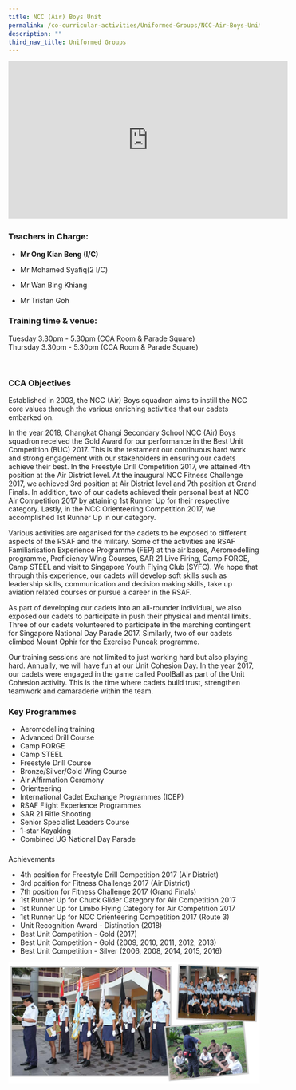 ```yaml
---
title: NCC (Air) Boys Unit
permalink: /co-curricular-activities/Uniformed-Groups/NCC-Air-Boys-Unit/
description: ""
third_nav_title: Uniformed Groups
---
```

<iframe width="560" height="315" src="https://www.youtube.com/embed/-g32zmszNQo" title="YouTube video player" frameborder="0" allow="accelerometer; autoplay; clipboard-write; encrypted-media; gyroscope; picture-in-picture" allowfullscreen></iframe>

### Teachers in Charge:

  

*   **Mr Ong Kian Beng (I/C)**  
    
*   Mr Mohamed Syafiq(2 I/C)
*   Mr Wan Bing Khiang
*   Mr Tristan Goh

  

### Training time & venue:

Tuesday 3.30pm - 5.30pm (CCA Room & Parade Square)  
Thursday 3.30pm - 5.30pm (CCA Room & Parade Square)  

 

### CCA Objectives

  
Established in 2003, the NCC (Air) Boys squadron aims to instill the NCC core values through the various enriching activities that our cadets embarked on.  
  
In the year 2018, Changkat Changi Secondary School NCC (Air) Boys squadron received the Gold Award for our performance in the Best Unit Competition (BUC) 2017. This is the testament our continuous hard work and strong engagement with our stakeholders in ensuring our cadets achieve their best. In the Freestyle Drill Competition 2017, we attained 4th position at the Air District level. At the inaugural NCC Fitness Challenge 2017, we achieved 3rd position at Air District level and 7th position at Grand Finals. In addition, two of our cadets achieved their personal best at NCC Air Competition 2017 by attaining 1st Runner Up for their respective category. Lastly, in the NCC Orienteering Competition 2017, we accomplished 1st Runner Up in our category.  
  
Various activities are organised for the cadets to be exposed to different aspects of the RSAF and the military. Some of the activities are RSAF Familiarisation Experience Programme (FEP) at the air bases, Aeromodelling programme, Proficiency Wing Courses, SAR 21 Live Firing, Camp FORGE, Camp STEEL and visit to Singapore Youth Flying Club (SYFC). We hope that through this experience, our cadets will develop soft skills such as leadership skills, communication and decision making skills, take up aviation related courses or pursue a career in the RSAF.  
  
As part of developing our cadets into an all-rounder individual, we also exposed our cadets to participate in push their physical and mental limits. Three of our cadets volunteered to participate in the marching contingent for Singapore National Day Parade 2017. Similarly, two of our cadets climbed Mount Ophir for the Exercise Puncak programme.  
  
Our training sessions are not limited to just working hard but also playing hard. Annually, we will have fun at our Unit Cohesion Day. In the year 2017, our cadets were engaged in the game called PoolBall as part of the Unit Cohesion activity. This is the time where cadets build trust, strengthen teamwork and camaraderie within the team.

###   Key Programmes

*   Aeromodelling training
*   Advanced Drill Course
*   Camp FORGE
*   Camp STEEL
*   Freestyle Drill Course
*   Bronze/Silver/Gold Wing Course
*   Air Affirmation Ceremony
*   Orienteering
*   International Cadet Exchange Programmes (ICEP)
*   RSAF Flight Experience Programmes
*   SAR 21 Rifle Shooting
*   Senior Specialist Leaders Course
*   1-star Kayaking
*   Combined UG National Day Parade

###   
Achievements

  

*   4th position for Freestyle Drill Competition 2017 (Air District)
*   3rd position for Fitness Challenge 2017 (Air District)
*   7th position for Fitness Challenge 2017 (Grand Finals)
*   1st Runner Up for Chuck Glider Category for Air Competition 2017
*   1st Runner Up for Limbo Flying Category for Air Competition 2017
*   1st Runner Up for NCC Orienteering Competition 2017 (Route 3)
*   Unit Recognition Award - Distinction (2018)
*   Best Unit Competition - Gold (2017)
*   Best Unit Competition - Gold (2009, 2010, 2011, 2012, 2013)
*   Best Unit Competition - Silver (2006, 2008, 2014, 2015, 2016)

![](/images/3-2.png)